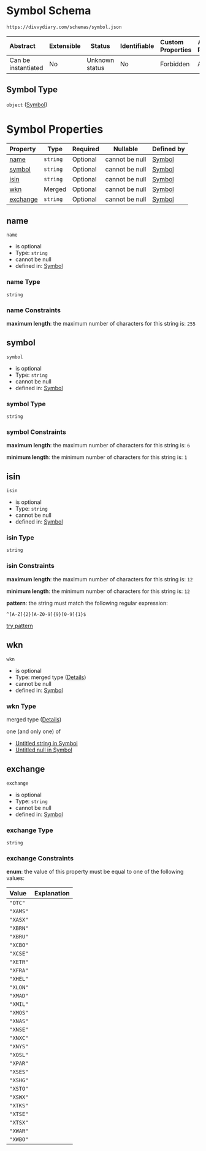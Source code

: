 # Symbol Schema

```txt
https://divvydiary.com/schemas/symbol.json
```

| Abstract            | Extensible | Status         | Identifiable | Custom Properties | Additional Properties | Access Restrictions | Defined In                                                       |
| :------------------ | ---------- | -------------- | ------------ | :---------------- | --------------------- | ------------------- | ---------------------------------------------------------------- |
| Can be instantiated | No         | Unknown status | No           | Forbidden         | Allowed               | none                | [symbol.json](../src/schemas/symbol.json "open original schema") |

## Symbol Type

`object` ([Symbol](symbol.md))

# Symbol Properties

| Property              | Type     | Required | Nullable       | Defined by                                                                                               |
| :-------------------- | -------- | -------- | -------------- | :------------------------------------------------------------------------------------------------------- |
| [name](#name)         | `string` | Optional | cannot be null | [Symbol](symbol-properties-name.md "https://divvydiary.com/schemas/symbol.json#/properties/name")        |
| [symbol](#symbol)     | `string` | Optional | cannot be null | [Symbol](symbol-properties-symbol.md "https://divvydiary.com/schemas/symbol.json#/properties/symbol")    |
| [isin](#isin)         | `string` | Optional | cannot be null | [Symbol](defs-definitions-isin.md "https://divvydiary.com/schemas/symbol.json#/properties/isin")         |
| [wkn](#wkn)           | Merged   | Optional | cannot be null | [Symbol](symbol-properties-wkn.md "https://divvydiary.com/schemas/symbol.json#/properties/wkn")          |
| [exchange](#exchange) | `string` | Optional | cannot be null | [Symbol](defs-definitions-exchange.md "https://divvydiary.com/schemas/symbol.json#/properties/exchange") |

## name

`name`

- is optional
- Type: `string`
- cannot be null
- defined in: [Symbol](symbol-properties-name.md "https://divvydiary.com/schemas/symbol.json#/properties/name")

### name Type

`string`

### name Constraints

**maximum length**: the maximum number of characters for this string is: `255`

## symbol

`symbol`

- is optional
- Type: `string`
- cannot be null
- defined in: [Symbol](symbol-properties-symbol.md "https://divvydiary.com/schemas/symbol.json#/properties/symbol")

### symbol Type

`string`

### symbol Constraints

**maximum length**: the maximum number of characters for this string is: `6`

**minimum length**: the minimum number of characters for this string is: `1`

## isin

`isin`

- is optional
- Type: `string`
- cannot be null
- defined in: [Symbol](defs-definitions-isin.md "https://divvydiary.com/schemas/symbol.json#/properties/isin")

### isin Type

`string`

### isin Constraints

**maximum length**: the maximum number of characters for this string is: `12`

**minimum length**: the minimum number of characters for this string is: `12`

**pattern**: the string must match the following regular expression:

```regexp
^[A-Z]{2}[A-Z0-9]{9}[0-9]{1}$
```

[try pattern](https://regexr.com/?expression=%5E%5BA-Z%5D%7B2%7D%5BA-Z0-9%5D%7B9%7D%5B0-9%5D%7B1%7D%24 "try regular expression with regexr.com")

## wkn

`wkn`

- is optional
- Type: merged type ([Details](symbol-properties-wkn.md))
- cannot be null
- defined in: [Symbol](symbol-properties-wkn.md "https://divvydiary.com/schemas/symbol.json#/properties/wkn")

### wkn Type

merged type ([Details](symbol-properties-wkn.md))

one (and only one) of

- [Untitled string in Symbol](defs-definitions-wkn.md "check type definition")
- [Untitled null in Symbol](symbol-properties-wkn-oneof-1.md "check type definition")

## exchange

`exchange`

- is optional
- Type: `string`
- cannot be null
- defined in: [Symbol](defs-definitions-exchange.md "https://divvydiary.com/schemas/symbol.json#/properties/exchange")

### exchange Type

`string`

### exchange Constraints

**enum**: the value of this property must be equal to one of the following values:

| Value    | Explanation |
| :------- | ----------- |
| `"OTC"`  |             |
| `"XAMS"` |             |
| `"XASX"` |             |
| `"XBRN"` |             |
| `"XBRU"` |             |
| `"XCBO"` |             |
| `"XCSE"` |             |
| `"XETR"` |             |
| `"XFRA"` |             |
| `"XHEL"` |             |
| `"XLON"` |             |
| `"XMAD"` |             |
| `"XMIL"` |             |
| `"XMOS"` |             |
| `"XNAS"` |             |
| `"XNSE"` |             |
| `"XNXC"` |             |
| `"XNYS"` |             |
| `"XOSL"` |             |
| `"XPAR"` |             |
| `"XSES"` |             |
| `"XSHG"` |             |
| `"XSTO"` |             |
| `"XSWX"` |             |
| `"XTKS"` |             |
| `"XTSE"` |             |
| `"XTSX"` |             |
| `"XWAR"` |             |
| `"XWBO"` |             |
